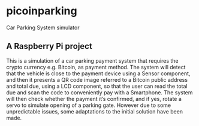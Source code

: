 # picoinparking
Car Parking System simulator
## A Raspberry Pi project 


This is a simulation of a car parking payment system that requires the crypto currency 
e.g. Bitcoin, as payment method. 
The system will detect that the vehicle is close to the payment device using a Sensor component, and then it presents a QR code image referred to a Bitcoin public address and total due, using a LCD component, so that the user can read the total due and scan the code to conveniently pay with a Smartphone. The system will then check whether the payment it’s confirmed, and if yes, rotate a servo to simulate opening of a parking gate. However due to some unpredictable issues, some adaptations to the initial solution have been made.
 
